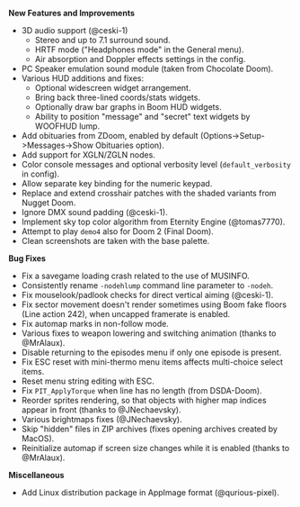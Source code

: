 **New Features and Improvements**
* 3D audio support (@ceski-1)
  - Stereo and up to 7.1 surround sound.
  - HRTF mode ("Headphones mode" in the General menu).
  - Air absorption and Doppler effects settings in the config.
* PC Speaker emulation sound module (taken from Chocolate Doom).
* Various HUD additions and fixes:
  - Optional widescreen widget arrangement.
  - Bring back three-lined coords/stats widgets.
  - Optionally draw bar graphs in Boom HUD widgets.
  - Ability to position "message" and "secret" text widgets by WOOFHUD lump.
* Add obituaries from ZDoom, enabled by default (Options->Setup->Messages->Show Obituaries option).
* Add support for XGLN/ZGLN nodes.
* Color console messages and optional verbosity level (`default_verbosity` in config).
* Allow separate key binding for the numeric keypad.
* Replace and extend crosshair patches with the shaded variants from Nugget Doom.
* Ignore DMX sound padding (@ceski-1).
* Implement sky top color algorithm from Eternity Engine (@tomas7770).
* Attempt to play `demo4` also for Doom 2 (Final Doom).
* Clean screenshots are taken with the base palette.

**Bug Fixes**
* Fix a savegame loading crash related to the use of MUSINFO.
* Consistently rename `-nodehlump` command line parameter to `-nodeh`.
* Fix mouselook/padlook checks for direct vertical aiming (@ceski-1).
* Fix sector movement doesn't render sometimes using Boom fake floors (Line action 242), when uncapped framerate is enabled.
* Fix automap marks in non-follow mode.
* Various fixes to weapon lowering and switching animation (thanks to @MrAlaux).
* Disable returning to the episodes menu if only one episode is present.
* Fix ESC reset with mini-thermo menu items affects multi-choice select items.
* Reset menu string editing with ESC.
* Fix `PIT_ApplyTorque` when line has no length (from DSDA-Doom).
* Reorder sprites rendering, so that objects with higher map indices appear in front (thanks to @JNechaevsky).
* Various brightmaps fixes (@JNechaevsky).
* Skip "hidden" files in ZIP archives (fixes opening archives created by MacOS).
* Reinitialize automap if screen size changes while it is enabled (thanks to @MrAlaux).

**Miscellaneous**
* Add Linux distribution package in AppImage format (@qurious-pixel).
